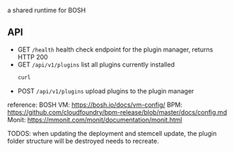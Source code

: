 a shared runtime for BOSH


## API
- GET `/health` health check endpoint for the plugin manager, returns HTTP 200
- GET `/api/v1/plugins` list all plugins currently installed  
  ```bash
  curl 
  ```  
- POST `/api/v1/plugins` upload plugins to the plugin manager

reference:
BOSH VM: https://bosh.io/docs/vm-config/
BPM: https://github.com/cloudfoundry/bpm-release/blob/master/docs/config.md
Monit: https://mmonit.com/monit/documentation/monit.html


TODOS:
when updating the deployment and stemcell update, the plugin folder structure will be destroyed
needs to recreate.


